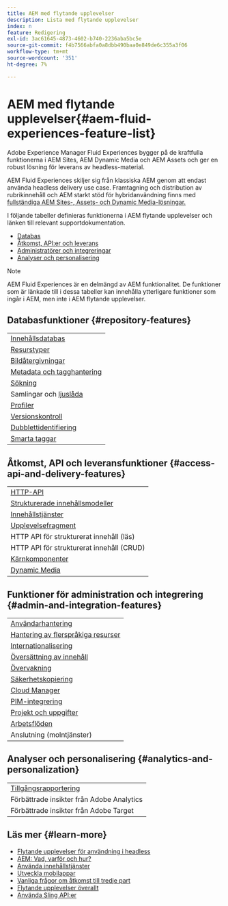 ```yaml
---
title: AEM med flytande upplevelser
description: Lista med flytande upplevelser
index: n
feature: Redigering
exl-id: 3ac61645-4873-4602-b740-2236aba5bc5e
source-git-commit: f4b7566abfa0a8dbb490baa0e849de6c355a3f06
workflow-type: tm+mt
source-wordcount: '351'
ht-degree: 7%

---
```


# AEM med flytande upplevelser{#aem-fluid-experiences-feature-list}

Adobe Experience Manager Fluid Experiences bygger på de kraftfulla funktionerna i AEM Sites, AEM Dynamic Media och AEM Assets och ger en robust lösning för leverans av headless-material.

AEM Fluid Experiences skiljer sig från klassiska AEM genom att endast använda headless delivery use case. Framtagning och distribution av rubrikinnehåll och AEM starkt stöd för hybridanvändning finns med [fullständiga AEM Sites-, Assets- och Dynamic Media-lösningar.](https://docs.adobe.com/content/help/en/experience-manager-65/user-guide/home.html)

I följande tabeller definieras funktionerna i AEM flytande upplevelser och länken till relevant supportdokumentation.

* [Databas](#repository-features)
* [Åtkomst, API:er och leverans](#access-api-and-delivery-features)
* [Administratörer och integreringar](#admin-and-integration-features)
* [Analyser och personalisering](#analytics-and-personalization)

>[!NOTE]
>
>AEM Fluid Experiences är en delmängd av AEM funktionalitet. De funktioner som är länkade till i dessa tabeller kan innehålla ytterligare funktioner som ingår i AEM, men inte i AEM flytande upplevelser.

## Databasfunktioner {#repository-features}

|  |
|---|
| [Innehållsdatabas](/help/assets/manage-assets.md) |
| [Resurstyper](/help/assets/assets-formats.md) |
| [Bildåtergivningar](/help/assets/image-presets.md) |
| [Metadata och tagghantering](/help/assets/metadata.md) |
| [Sökning](/help/assets/manage-assets.md) |
| [](/help/assets/manage-assets.md) Samlingar och  [ljuslåda](/help/assets/light-box.md) |
| [Profiler](/help/assets/processing-profiles.md) |
| [Versionskontroll](/help/assets/manage-assets.md) |
| [Dubblettidentifiering](/help/assets/duplicate-detection.md) |
| [Smarta taggar](/help/assets/enhanced-smart-tags.md) |

## Åtkomst, API och leveransfunktioner {#access-api-and-delivery-features}

|  |
|---|
| [HTTP-API](/help/assets/mac-api-assets.md) |
| [Strukturerade innehållsmodeller](/help/assets/content-fragments/content-fragments.md) |
| [Innehållstjänster](https://helpx.adobe.com/experience-manager/kt/sites/using/content-services-tutorial-use.html) |
| [Upplevelsefragment](/help/sites-authoring/experience-fragments.md) |
| HTTP API för strukturerat innehåll (läs) |
| HTTP API för strukturerat innehåll (CRUD) |
| [Kärnkomponenter](https://docs.adobe.com/content/help/en/experience-manager-core-components/using/introduction.html) |
| [Dynamic Media](/help/assets/dynamic-media.md) |

## Funktioner för administration och integrering {#admin-and-integration-features}

|  |
|---|
| [Användarhantering](/help/sites-administering/user-group-ac-admin.md) |
| [Hantering av flerspråkiga resurser](/help/assets/multilingual-assets.md) |
| [Internationalisering](/help/sites-developing/i18n.md) |
| [Översättning av innehåll](/help/sites-administering/translation.md) |
| [Övervakning](/help/sites-deploying/monitoring-and-maintaining.md) |
| [Säkerhetskopiering](/help/sites-administering/backup-and-restore.md) |
| [Cloud Manager](https://docs.adobe.com/content/help/en/experience-manager-cloud-manager/using/introduction-to-cloud-manager.html) |
| [PIM-integrering](/help/sites-authoring/managing-product-information.md) |
| [Projekt och uppgifter](/help/sites-authoring/projects.md) |
| [Arbetsflöden](/help/sites-administering/workflows-starting.md) |
| Anslutning (molntjänster) |

## Analyser och personalisering {#analytics-and-personalization}

|  |
|---|
| [Tillgångsrapportering](/help/assets/asset-reports.md) |
| Förbättrade insikter från Adobe Analytics |
| Förbättrade insikter från Adobe Target |

## Läs mer {#learn-more}

* [Flytande upplevelser för användning i headless](https://helpx.adobe.com/experience-manager/kt/eseminars/gems/aem-headless-usecases.html)
* [AEM: Vad, varför och hur?](https://helpx.adobe.com/experience-manager/kt/eseminars/ask-the-expert/aem-content-services.html)
* [Använda innehållstjänster](https://helpx.adobe.com/experience-manager/kt/sites/using/structured-fragments-content-services-feature-video-use.html)
* [Utveckla mobilappar](https://docs.adobe.com/content/help/en/experience-manager-64/mobile/developing/developing-content-services.html)
* [Vanliga frågor om åtkomst till tredje part](https://helpx.adobe.com/experience-manager/kt/sites/using/content-services-tutorial-use/part7.html)
* [Flytande upplevelser överallt](https://helpx.adobe.com/experience-manager/using/using-sling-apis.html)
* [Använda Sling API:er](https://helpx.adobe.com/experience-manager/using/using-sling-apis.html)
